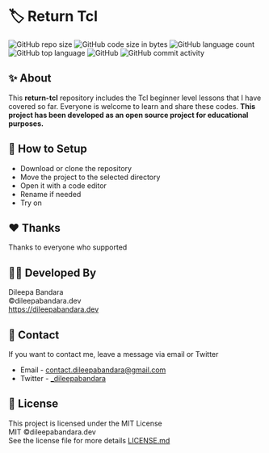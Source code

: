 # 🏷️ Return Tcl

<!-- ![tcl Logo](https://img.icons8.com/color/98/000000/tcl.png) -->


![GitHub repo size](https://img.shields.io/github/repo-size/dileepabandara/return-tcl?color=red&label=repository%20size)
![GitHub code size in bytes](https://img.shields.io/github/languages/code-size/dileepabandara/return-tcl?color=red)
![GitHub language count](https://img.shields.io/github/languages/count/dileepabandara/return-tcl)
![GitHub top language](https://img.shields.io/github/languages/top/dileepabandara/return-tcl)
![GitHub](https://img.shields.io/github/license/dileepabandara/return-tcl?color=yellow)
![GitHub commit activity](https://img.shields.io/github/commit-activity/m/dileepabandara/return-tcl?color=brightgreen&label=commits)

## ✨ About

This **return-tcl** repository includes the Tcl beginner level lessons that I have covered so far. Everyone is welcome to learn and share these codes. **This project has been developed as an open source project for educational purposes.**

## 🍃 How to Setup

- Download or clone the repository
- Move the project to the selected directory
- Open it with a code editor
- Rename if needed
- Try on

## ❤️ Thanks

Thanks to everyone who supported

## 👨‍💻 Developed By

Dileepa Bandara  
©dileepabandara.dev  
<https://dileepabandara.dev>

## 💬 Contact

If you want to contact me, leave a message via email or Twitter

- Email - <contact.dileepabandara@gmail.com>
- Twitter - [_dileepabandara](https://twitter.com/_dileepabandara)

## 📜 License

This project is licensed under the MIT License  
MIT ©dileepabandara.dev  
See the license file for more details [LICENSE.md](https://github.com/dileepabandara/return-tcl/blob/main/LICENSE)
